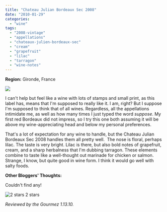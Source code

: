 ```yaml
---
title: "Chateau Julian Bordeaux Sec 2008"
date: "2010-01-29"
categories:
  - "wine"
tags:
  - "2008-vintage"
  - "appellations"
  - "chateaux-julien-bordeaux-sec"
  - "cream"
  - "grapefruit"
  - "lilac"
  - "tarragon"
  - "wine-notes"
---
```


**Region:** Gironde, France

![](http://www.rebeccagomezfarrell.com/gourmez/photos/chateaujulienbordeauxsec002.jpg)

I can't help but feel like a wine with lots of stamps and small print, as this label has, means that I'm supposed to really like it. I am, right? But I suppose I'm supposed to think that of all wines. Regardless, all the appellations intimidate me, as well as how many times I just typed the word _suppose_. My first red Bordeaux did not impress, so I try this one both assuming it will be above my wine-appreciating head and below my personal preferences.

That's a lot of expectation for any wine to handle, but the Chateau Julian Bordeaux Sec 2008 handles them all pretty well.  The nose is floral, perhaps lilac. The taste is very bright. Lilac is there, but also bold notes of grapefruit, cream, and a sharp herbalness that I'm dubbing tarragon. These elements combine to taste like a well-thought out marinade for chicken or salmon. Strange, I know, but quite good in wine form. I think it would go well with salty foods.

**Other Bloggers' Thoughts:**

Couldn't find any!




<div class="caption">

![2 stars](http://s3.amazonaws.com/thegourmez-wpmedia/2009/02/rating_chicken11.gif "rating_chicken11") 2 stars</div>


_Reviewed by the Gourmez 1.13.10._
